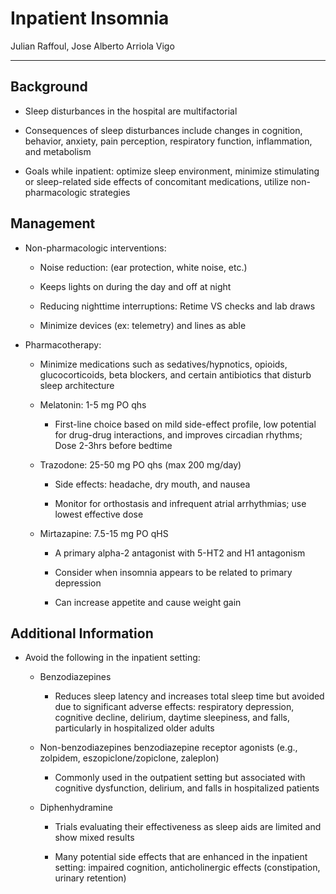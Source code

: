 # Inpatient Insomnia 

Julian Raffoul, Jose Alberto Arriola Vigo

---

## Background

- Sleep disturbances in the hospital are multifactorial

- Consequences of sleep disturbances include changes in cognition,
    behavior, anxiety, pain perception, respiratory function,
    inflammation, and metabolism

- Goals while inpatient: optimize sleep environment, minimize
    stimulating or sleep-related side effects of concomitant
    medications, utilize non-pharmacologic strategies

## Management

- Non-pharmacologic interventions:

    - Noise reduction: (ear protection, white noise, etc.)

    - Keeps lights on during the day and off at night

    - Reducing nighttime interruptions: Retime VS checks and lab draws

    - Minimize devices (ex: telemetry) and lines as able

- Pharmacotherapy:

    - Minimize medications such as sedatives/hypnotics, opioids,
        glucocorticoids, beta blockers, and certain antibiotics that disturb
        sleep architecture

    - Melatonin: 1-5 mg PO qhs

        - First-line choice based on mild side-effect profile, low
            potential for drug-drug interactions, and improves circadian
            rhythms; Dose 2-3hrs before bedtime

    - Trazodone: 25-50 mg PO qhs (max 200 mg/day)

        - Side effects: headache, dry mouth, and nausea

        - Monitor for orthostasis and infrequent atrial arrhythmias; use
            lowest effective dose

    - Mirtazapine: 7.5-15 mg PO qHS

        - A primary alpha-2 antagonist with 5-HT2 and H1 antagonism

        - Consider when insomnia appears to be related to primary
            depression

        - Can increase appetite and cause weight gain

## Additional Information

- Avoid the following in the inpatient setting:

    - Benzodiazepines

        - Reduces sleep latency and increases total sleep time but avoided
            due to significant adverse effects: respiratory depression,
            cognitive decline, delirium, daytime sleepiness, and falls,
            particularly in hospitalized older adults

    - Non-benzodiazepines benzodiazepine receptor agonists (e.g.,
        zolpidem, eszopiclone/zopiclone, zaleplon)

        - Commonly used in the outpatient setting but associated with
            cognitive dysfunction, delirium, and falls in hospitalized
            patients

    - Diphenhydramine

        - Trials evaluating their effectiveness as sleep aids are limited
            and show mixed results

        - Many potential side effects that are enhanced in the inpatient
            setting: impaired cognition, anticholinergic effects
            (constipation, urinary retention)
